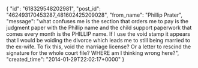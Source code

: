  {
   "id": "618329548202981",
   "post_id": "462493170453287_481602425209028",
   "from_name": "Phillip Prater",
   "message": "what confuses me is the section that orders me to pay is the judgment paper with the Phillip name and the child support paperwork that comes every month is the PHILLIP name. If I use the void stamp it appears that I would be voiding the divorce which leads me to still being married to the ex-wife. To fix this, void the marriage license?  Or a letter to rescind the signature for the whole court file? WHERE am I thinking wrong here?",
   "created_time": "2014-01-29T22:02:17+0000"
 }
